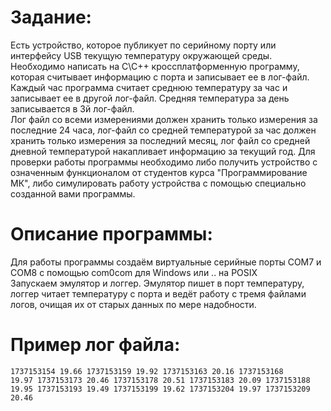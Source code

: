 # Задание:

Есть устройство, которое публикует по серийному порту или интерфейсу USB текущую температуру окружающей среды.  
Необходимо написать на C\C++ кроссплатформенную программу, которая считывает информацию с порта и записывает ее в лог-файл. Каждый час программа считает среднюю температуру за час и записывает ее в другой лог-файл. Средняя температура за день записывается в 3й лог-файл.  
Лог файл со всеми измерениями должен хранить только измерения за последние 24 часа, лог-файл со средней температурой за час должен хранить только измерения за последний месяц, лог файл со средней дневной температурой накапливает информацию за текущий год.
Для проверки работы программы необходимо либо получить устройство с означенным функционалом от студентов курса "Программирование МК", либо симулировать работу устройства с помощью специально созданной вами программы.

# Описание программы:
Для работы программы создаём виртуальные серийные порты COM7 и COM8 с помощью com0com для Windows или .. на POSIX  
Запускаем эмулятор и логгер. Эмулятор пишет в порт температуру, логгер читает температуру с порта и ведёт работу с тремя файлами логов, очищая их от старых данных по мере надобности.

# Пример лог файла:
<code>1737153154 19.66
1737153159 19.92
1737153163 20.16
1737153168 19.97
1737153173 20.46
1737153178 20.51
1737153183 20.09
1737153188 19.95
1737153193 19.49
1737153199 19.62
1737153204 19.97
1737153209 20.46</code>
